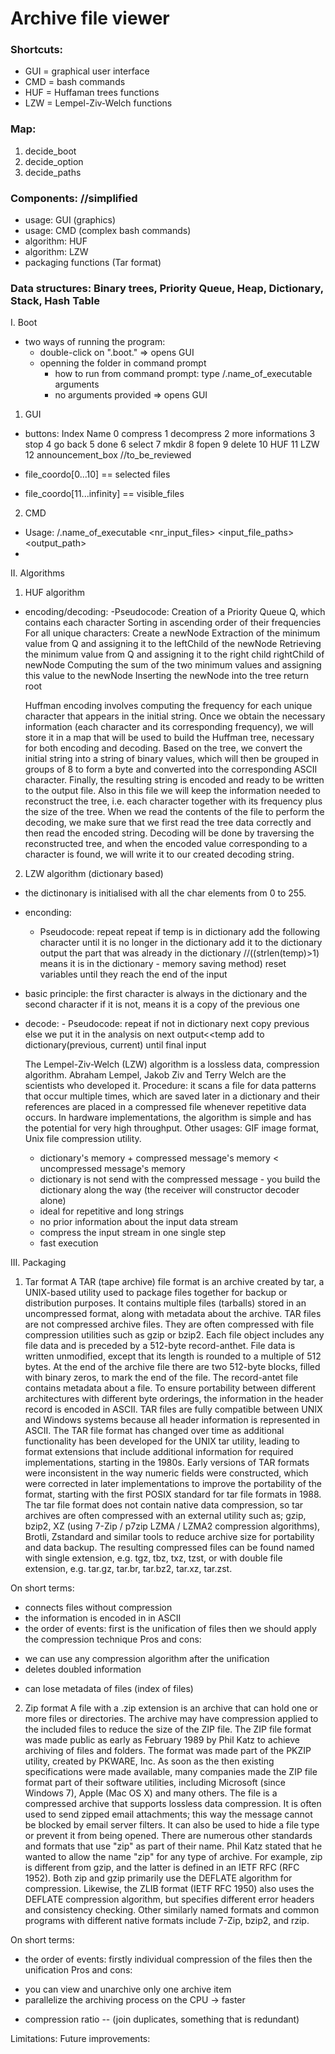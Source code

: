 # Archive file viewer

### Shortcuts:
- GUI = graphical user interface 
- CMD = bash commands
- HUF = Huffaman trees functions
- LZW = Lempel-Ziv-Welch functions

### Map:
1. decide_boot
2. decide_option
3. decide_paths

### Components: //simplified
- usage: GUI (graphics)
- usage: CMD (complex bash commands)
- algorithm: HUF 
- algorithm: LZW 
- packaging functions (Tar format)

### Data structures: Binary trees, Priority Queue, Heap, Dictionary, Stack, Hash Table

I. Boot 

- two ways of running the program: 
	- double-click on ".boot." => opens GUI
	- openning the folder in command prompt
		- how to run from command prompt: type /.name_of_executable arguments
		- no arguments provided => opens GUI

1. GUI

- buttons:
Index 		Name
0 		compress
1 		decompress
2 		more informations
3 		stop
4 		go back
5 		done
6 		select
7 		mkdir
8 		fopen
9 		delete
10 		HUF
11 		LZW
12		announcement_box //to_be_reviewed

- file_coordo[0...10] == selected files
- file_coordo[11...infinity] == visible_files

2. CMD

- Usage: /.name_of_executable <operation> <algorithm> <nr_input_files> <input_file_paths> <output_path>
- 

II. Algorithms

1. HUF algorithm

- encoding/decoding:
    -Pseudocode:
    Creation of a Priority Queue Q, which contains each character
    Sorting in ascending order of their frequencies 
    For all unique characters:
        Create a newNode
        Extraction of the minimum value from Q and assigning it to the leftChild of the newNode 
        Retrieving the minimum value from Q and assigning it to the right child rightChild of newNode
        Computing the sum of the two minimum values and assigning this value to the newNode
        Inserting the newNode into the tree
    return root

	Huffman encoding involves computing the frequency for each unique character that appears in the initial string. Once we obtain the necessary information (each character and its corresponding frequency), we will store it in a map that will be used to build the Huffman tree, necessary for both encoding and decoding. Based on the tree, we convert the initial string into a string of binary values, which will then be grouped in groups of 8 to form a byte and converted into the corresponding ASCII character. Finally, the resulting string is encoded and ready to be written to the output file. Also in this file we will keep the information needed to reconstruct the tree, i.e. each character together with its frequency plus the size of the tree. When we read the contents of the file to perform the decoding, we make sure that we first read the tree data correctly and then read the encoded string. Decoding will be done by traversing the reconstructed tree, and when the encoded value corresponding to a character is found, we will write it to our created decoding string.

2. LZW algorithm (dictionary based)

- the dictinonary is initialised with all the char elements from 0 to 255. 
- enconding:
	- Pseudocode:
    	repeat
	    repeat
		    if temp is in dictionary
			    add the following character
	    until it is no longer in the dictionary
	    add it to the dictionary
	    output the part that was already in the dictionary //((strlen(temp)>1) means it is in the dictionary - memory saving method)
	    reset variables 
    	until they reach the end of the input

- basic principle: the first character is always in the dictionary and the second character if it is not, means it is a copy of the previous one
- decode:
    	- Pseudocode:
	repeat
	    if not in dictionary next
		    copy previous
	    else
		    we put it in the analysis on next
	    output<<temp
	    add to dictionary(previous, current)
	    until final input

	The Lempel-Ziv-Welch (LZW) algorithm is a lossless data, compression algorithm. Abraham Lempel, Jakob Ziv and Terry Welch are the scientists who developed it. Procedure: it scans a file for data patterns that occur multiple times, which are saved later in a dictionary and their references are placed in a compressed file whenever repetitive data occurs. In hardware implementations, the algorithm is simple and has the potential for very high throughput. Other usages: GIF image format, Unix file compression utility.

    - dictionary's memory + compressed message's memory < uncompressed message's memory
    - dictionary is not send with the compressed message - you build the dictionary along the way (the receiver will constructor decoder alone)
    - ideal for repetitive and long strings
    - no prior information about the input data stream
    - compress the input stream in one single step
    - fast execution

III. Packaging

1. Tar format
   A TAR (tape archive) file format is an archive created by tar, a UNIX-based utility used to package files together for backup or distribution purposes. It contains multiple files (tarballs) stored in an uncompressed format, along with metadata about the archive. TAR files are not compressed archive files. They are often compressed with file compression utilities such as gzip or bzip2.
   Each file object includes any file data and is preceded by a 512-byte record-anthet. File data is written unmodified, except that its length is rounded to a multiple of 512 bytes. At the end of the archive file there are two 512-byte blocks, filled with binary zeros, to mark the end of the file. The record-antet file contains metadata about a file. To ensure portability between different architectures with different byte orderings, the information in the header record is encoded in ASCII. TAR files are fully compatible between UNIX and Windows systems because all header information is represented in ASCII.
   The TAR file format has changed over time as additional functionality has been developed for the UNIX tar utility, leading to format extensions that include additional information for required implementations, starting in the 1980s. Early versions of TAR formats were inconsistent in the way numeric fields were constructed, which were corrected in later implementations to improve the portability of the format, starting with the first POSIX standard for tar file formats in 1988.
   The tar file format does not contain native data compression, so tar archives are often compressed with an external utility such as; gzip, bzip2, XZ (using 7-Zip / p7zip LZMA / LZMA2 compression algorithms), Brotli, Zstandard and similar tools to reduce archive size for portability and data backup. The resulting compressed files can be found named with single extension, e.g. tgz, tbz, txz, tzst, or with double file extension, e.g. tar.gz, tar.br, tar.bz2, tar.xz, tar.zst.

On short terms:
- connects files without compression
- the information is encoded in in ASCII
- the order of events: first is the unification of files then we should apply the compression technique
Pros and cons:
+ we can use any compression algorithm after the unification
+ deletes doubled information
- can lose metadata of files (index of files)

2. Zip format
   A file with a .zip extension is an archive that can hold one or more files or directories. The archive may have compression applied to the included files to reduce the size of the ZIP file. The ZIP file format was made public as early as February 1989 by Phil Katz to achieve archiving of files and folders. The format was made part of the PKZIP utility, created by PKWARE, Inc. As soon as the then existing specifications were made available, many companies made the ZIP file format part of their software utilities, including Microsoft (since Windows 7), Apple (Mac OS X) and many others.
   The file is a compressed archive that supports lossless data compression. It is often used to send zipped email attachments; this way the message cannot be blocked by email server filters. It can also be used to hide a file type or prevent it from being opened.
    There are numerous other standards and formats that use "zip" as part of their name. Phil Katz stated that he wanted to allow the name "zip" for any type of archive. For example, zip is different from gzip, and the latter is defined in an IETF RFC (RFC 1952). Both zip and gzip primarily use the DEFLATE algorithm for compression. Likewise, the ZLIB format (IETF RFC 1950) also uses the DEFLATE compression algorithm, but specifies different error headers and consistency checking. Other similarly named formats and common programs with different native formats include 7-Zip, bzip2, and rzip.

On short terms:
- the order of events: firstly individual compression of the files then the unification
Pros and cons:
+ you can view and unarchive only one archive item
+ parallelize the archiving process on the CPU -> faster
- compression ratio -- (join duplicates, something that is redundant)


Limitations:
Future improvements: